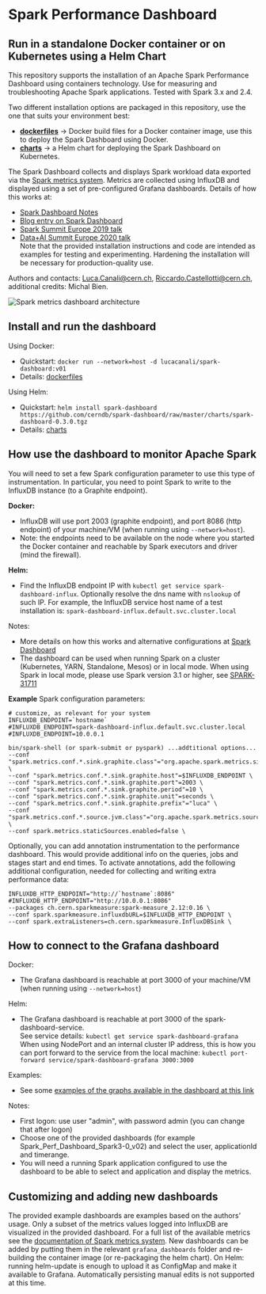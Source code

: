 # Spark Performance Dashboard
## Run in a standalone Docker container or on Kubernetes using a Helm Chart 

This repository supports the installation of an Apache Spark Performance Dashboard using containers technology.
Use for measuring and troubleshooting Apache Spark applications. 
Tested with Spark 3.x and 2.4.  

Two different installation options are packaged in this repository, use the one that suits your environment best:
- [**dockerfiles**](dockerfiles) -> Docker build files for a Docker container image, use this to deploy the Spark Dashboard using Docker.
- [**charts**](charts) -> a Helm chart for deploying the Spark Dashboard on Kubernetes.

The Spark Dashboard collects and displays Spark workload data exported via the [Spark metrics system](https://spark.apache.org/docs/latest/monitoring.html#metrics).
Metrics are collected using InfluxDB and displayed using a set of pre-configured Grafana dashboards.
Details of how this works at:
  - [Spark Dashboard Notes](https://github.com/LucaCanali/Miscellaneous/tree/master/Spark_Dashboard)
  - [Blog entry on Spark Dashboard](https://db-blog.web.cern.ch/blog/luca-canali/2019-02-performance-dashboard-apache-spark)
  - [Spark Summit Europe 2019 talk](https://databricks.com/session_eu19/performance-troubleshooting-using-apache-spark-metrics)
  - [Data+AI Summit Europe 2020 talk](https://databricks.com/session_eu20/what-is-new-with-apache-spark-performance-monitoring-in-spark-3-0)  
Note that the provided installation instructions and code are intended as examples for testing and experimenting. 
Hardening the installation will be necessary for production-quality use.

Authors and contacts: Luca.Canali@cern.ch, Riccardo.Castellotti@cern.ch, additional credits: Michal Bien.

![Spark metrics dashboard architecture](https://raw.githubusercontent.com/LucaCanali/Miscellaneous/master/Spark_Dashboard/images/Spark_metrics_dashboard_arch.PNG "Spark metrics dashboard architecture")

## Install and run the dashboard

Using Docker:
 - Quickstart: `docker run --network=host -d lucacanali/spark-dashboard:v01`
 - Details: [dockerfiles](dockerfiles)

Using Helm:
 - Quickstart: `helm install spark-dashboard https://github.com/cerndb/spark-dashboard/raw/master/charts/spark-dashboard-0.3.0.tgz`
 - Details: [charts](charts)

## How use the dashboard to monitor Apache Spark

You will need to set a few Spark configuration parameter to use this type of instrumentation. 
In particular, you need to point Spark to write to the InfluxDB instance (to a Graphite endpoint).  

**Docker:**
 - InfluxDB will use port 2003 (graphite endpoint), and port 8086 (http endpoint) of
   your machine/VM (when running using `--network=host`).
 - Note: the endpoints need to be available on the node where you started the Docker container and
   reachable by Spark executors and driver (mind the firewall). 

**Helm:**
 - Find the InfluxDB endpoint IP with `kubectl get service spark-dashboard-influx`. 
   Optionally resolve the dns name with `nslookup` of such IP.
   For example, the InfluxDB service host name of a test installation is: `spark-dashboard-influx.default.svc.cluster.local`  

Notes: 
- More details on how this works and alternative configurations at [Spark Dashboard](https://github.com/LucaCanali/Miscellaneous/tree/master/Spark_Dashboard)   
- The dashboard can be used when running Spark on a cluster (Kubernetes, YARN, Standalone, Mesos) or in local mode.
  When using Spark in local mode, please use Spark version 3.1 or higher, see [SPARK-31711](https://issues.apache.org/jira/browse/SPARK-31711) 

**Example** Spark configuration parameters:  

```
# customize, as relevant for your system
INFLUXDB_ENDPOINT=`hostname`
#INFLUXDB_ENDPOINT=spark-dashboard-influx.default.svc.cluster.local
#INFLUXDB_ENDPOINT=10.0.0.1

bin/spark-shell (or spark-submit or pyspark) ...addtitional options...
--conf "spark.metrics.conf.*.sink.graphite.class"="org.apache.spark.metrics.sink.GraphiteSink" \
--conf "spark.metrics.conf.*.sink.graphite.host"=$INFLUXDB_ENDPOINT \
--conf "spark.metrics.conf.*.sink.graphite.port"=2003 \
--conf "spark.metrics.conf.*.sink.graphite.period"=10 \
--conf "spark.metrics.conf.*.sink.graphite.unit"=seconds \
--conf "spark.metrics.conf.*.sink.graphite.prefix"="luca" \
--conf "spark.metrics.conf.*.source.jvm.class"="org.apache.spark.metrics.source.JvmSource" \
--conf spark.metrics.staticSources.enabled=false \
```

Optionally, you can add annotation instrumentation to the performance dashboard. This would provide additional info
on the queries, jobs and stages start and end times. To activate annotations, add the following additional
configuration, needed for collecting and writing extra performance data:
```
INFLUXDB_HTTP_ENDPOINT="http://`hostname`:8086"
#INFLUXDB_HTTP_ENDPOINT="http://10.0.0.1:8086"
--packages ch.cern.sparkmeasure:spark-measure_2.12:0.16 \
--conf spark.sparkmeasure.influxdbURL=$INFLUXDB_HTTP_ENDPOINT \
--conf spark.extraListeners=ch.cern.sparkmeasure.InfluxDBSink \
```

## How to connect to the Grafana dashboard

Docker:
 - The Grafana dashboard is reachable at port 3000 of your machine/VM (when running using `--network=host`)

Helm:
 - The Grafana dashboard is reachable at port 3000 of the spark-dashboard-service.  
   See service details: `kubectl get service spark-dashboard-grafana`  
   When using NodePort and an internal cluster IP address, this is how you can port forward to the service from
   the local machine: `kubectl port-forward service/spark-dashboard-grafana 3000:3000`

Examples:
- See some [examples of the graphs available in the dashboard at this link](https://github.com/LucaCanali/Miscellaneous/tree/master/Spark_Dashboard#example-graphs)

Notes:
- First logon: use user "admin", with password admin (you can change that after logon)
- Choose one of the provided dashboards (for example Spark_Perf_Dashboard_Spark3-0_v02) and select the user,
  applicationId and timerange.
- You will need a running Spark application configured to use the dashboard to be able to select and application
  and display the metrics.
 
## Customizing and adding new dashboards 

The provided example dashboards are examples based on the authors' usage. Only a subset of the metrics values logged into 
InfluxDB are visualized in the provided dashboard.
For a full list of the available metrics see the
[documentation of Spark metrics system](https://github.com/apache/spark/blob/master/docs/monitoring.md#metrics).
New dashboards can be added by putting them in the relevant `grafana_dashboards` folder and re-building the container image
(or  re-packaging the helm chart).
On Helm: running helm-update is enough to upload it as ConfigMap and make it available to Grafana. 
Automatically persisting manual edits is not supported at this time.
